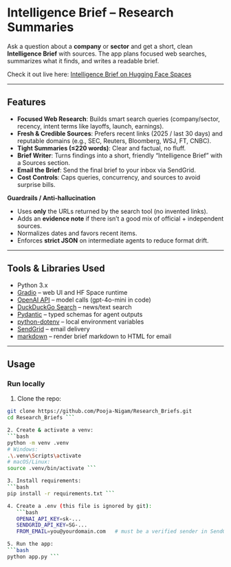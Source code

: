 # Intelligence Brief – Research Summaries

Ask a question about a **company** or **sector** and get a short, clean **Intelligence Brief** with sources. The app plans focused web searches, summarizes what it finds, and writes a readable brief.

Check it out live here: [Intelligence Brief on Hugging Face Spaces](https://huggingface.co/spaces/Pooja-Nigam/Intelligence_Brief)

---

## Features

- **Focused Web Research**: Builds smart search queries (company/sector, recency, intent terms like layoffs, launch, earnings).
- **Fresh & Credible Sources**: Prefers recent links (2025 / last 30 days) and reputable domains (e.g., SEC, Reuters, Bloomberg, WSJ, FT, CNBC).
- **Tight Summaries (≤220 words)**: Clear and factual, no fluff.
- **Brief Writer**: Turns findings into a short, friendly “Intelligence Brief” with a Sources section.
- **Email the Brief**: Send the final brief to your inbox via SendGrid.
- **Cost Controls**: Caps queries, concurrency, and sources to avoid surprise bills.

**Guardrails / Anti-hallucination**
- Uses **only** the URLs returned by the search tool (no invented links).
- Adds an **evidence note** if there isn’t a good mix of official + independent sources.
- Normalizes dates and favors recent items.
- Enforces **strict JSON** on intermediate agents to reduce format drift.

---

## Tools & Libraries Used

- Python 3.x  
- [Gradio](https://gradio.app/) – web UI and HF Space runtime  
- [OpenAI API](https://platform.openai.com/) – model calls (gpt-4o-mini in code)  
- [DuckDuckGo Search](https://pypi.org/project/duckduckgo-search/) – news/text search  
- [Pydantic](https://docs.pydantic.dev/) – typed schemas for agent outputs  
- [python-dotenv](https://pypi.org/project/python-dotenv/) – local environment variables  
- [SendGrid](https://sendgrid.com/) – email delivery  
- [markdown](https://pypi.org/project/Markdown/) – render brief markdown to HTML for email

---

## Usage

### Run locally

1. Clone the repo:
```bash
git clone https://github.com/Pooja-Nigam/Research_Briefs.git
cd Research_Briefs ```

2. Create & activate a venv:
```bash
python -m venv .venv
# Windows:
.\.venv\Scripts\activate
# macOS/Linux:
source .venv/bin/activate ```

3. Install requirements:
```bash
pip install -r requirements.txt ```

4. Create a .env (this file is ignored by git):
   ```bash
   OPENAI_API_KEY=sk-...
   SENDGRID_API_KEY=SG-...
   FROM_EMAIL=you@yourdomain.com   # must be a verified sender in SendGrid ```

5. Run the app:
```bash
python app.py ``` 
